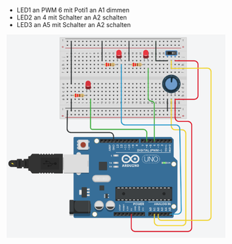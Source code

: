 - LED1 an PWM 6 mit Poti1 an A1 dimmen
-  LED2 an 4 mit Schalter an A2 schalten
-  LED3 an A5 mit Schalter an A2 schalten

![image](https://github.com/frankyhub/png/blob/master/A05_PWM_LED_dimmen.png)
